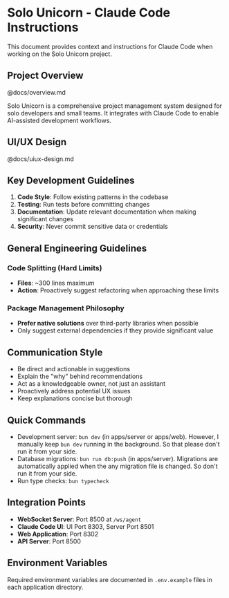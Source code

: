 # Solo Unicorn - Claude Code Instructions

This document provides context and instructions for Claude Code when working on the Solo Unicorn project.

## Project Overview

@docs/overview.md

Solo Unicorn is a comprehensive project management system designed for solo developers and small teams. It integrates with Claude Code to enable AI-assisted development workflows.

## UI/UX Design

@docs/uiux-design.md

## Key Development Guidelines

1. **Code Style**: Follow existing patterns in the codebase
2. **Testing**: Run tests before committing changes
3. **Documentation**: Update relevant documentation when making significant changes
4. **Security**: Never commit sensitive data or credentials

## General Engineering Guidelines

### Code Splitting (Hard Limits)

- **Files**: ~300 lines maximum
- **Action**: Proactively suggest refactoring when approaching these limits

### Package Management Philosophy

- **Prefer native solutions** over third-party libraries when possible
- Only suggest external dependencies if they provide significant value

## Communication Style

- Be direct and actionable in suggestions
- Explain the "why" behind recommendations
- Act as a knowledgeable owner, not just an assistant
- Proactively address potential UX issues
- Keep explanations concise but thorough

## Quick Commands

- Development server: `bun dev` (in apps/server or apps/web). However, I manually keep `bun dev` running in the background. So that please don't run it from your side.
- Database migrations: `bun run db:push` (in apps/server). Migrations are automatically applied when the any migration file is changed. So don't run it from your side.
- Run type checks: `bun typecheck`

## Integration Points

- **WebSocket Server**: Port 8500 at `/ws/agent`
- **Claude Code UI**: UI Port 8303, Server Port 8501
- **Web Application**: Port 8302
- **API Server**: Port 8500

## Environment Variables

Required environment variables are documented in `.env.example` files in each application directory.
